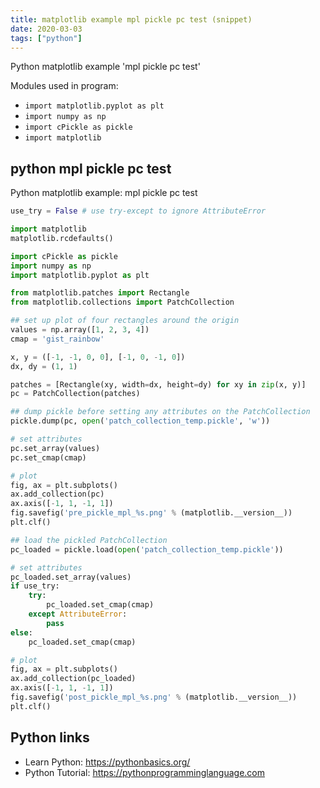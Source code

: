 ```yaml
---
title: matplotlib example mpl pickle pc test (snippet)
date: 2020-03-03
tags: ["python"]
---
```

Python matplotlib example 'mpl pickle pc test'


Modules used in program: 
* `import matplotlib.pyplot as plt`
* `import numpy as np`
* `import cPickle as pickle`
* `import matplotlib`

## python mpl pickle pc test

Python matplotlib example: mpl pickle pc test

```python
use_try = False # use try-except to ignore AttributeError

import matplotlib
matplotlib.rcdefaults()

import cPickle as pickle
import numpy as np
import matplotlib.pyplot as plt

from matplotlib.patches import Rectangle
from matplotlib.collections import PatchCollection

## set up plot of four rectangles around the origin
values = np.array([1, 2, 3, 4])
cmap = 'gist_rainbow'

x, y = ([-1, -1, 0, 0], [-1, 0, -1, 0])
dx, dy = (1, 1)

patches = [Rectangle(xy, width=dx, height=dy) for xy in zip(x, y)]
pc = PatchCollection(patches)

## dump pickle before setting any attributes on the PatchCollection
pickle.dump(pc, open('patch_collection_temp.pickle', 'w'))

# set attributes
pc.set_array(values)
pc.set_cmap(cmap)

# plot
fig, ax = plt.subplots()
ax.add_collection(pc)
ax.axis([-1, 1, -1, 1])
fig.savefig('pre_pickle_mpl_%s.png' % (matplotlib.__version__))
plt.clf()

## load the pickled PatchCollection
pc_loaded = pickle.load(open('patch_collection_temp.pickle'))

# set attributes
pc_loaded.set_array(values)
if use_try:
    try:
        pc_loaded.set_cmap(cmap)
    except AttributeError:
        pass
else:
    pc_loaded.set_cmap(cmap)

# plot
fig, ax = plt.subplots()
ax.add_collection(pc_loaded)
ax.axis([-1, 1, -1, 1])
fig.savefig('post_pickle_mpl_%s.png' % (matplotlib.__version__))
plt.clf()

```

## Python links

- Learn Python: https://pythonbasics.org/
- Python Tutorial: https://pythonprogramminglanguage.com
